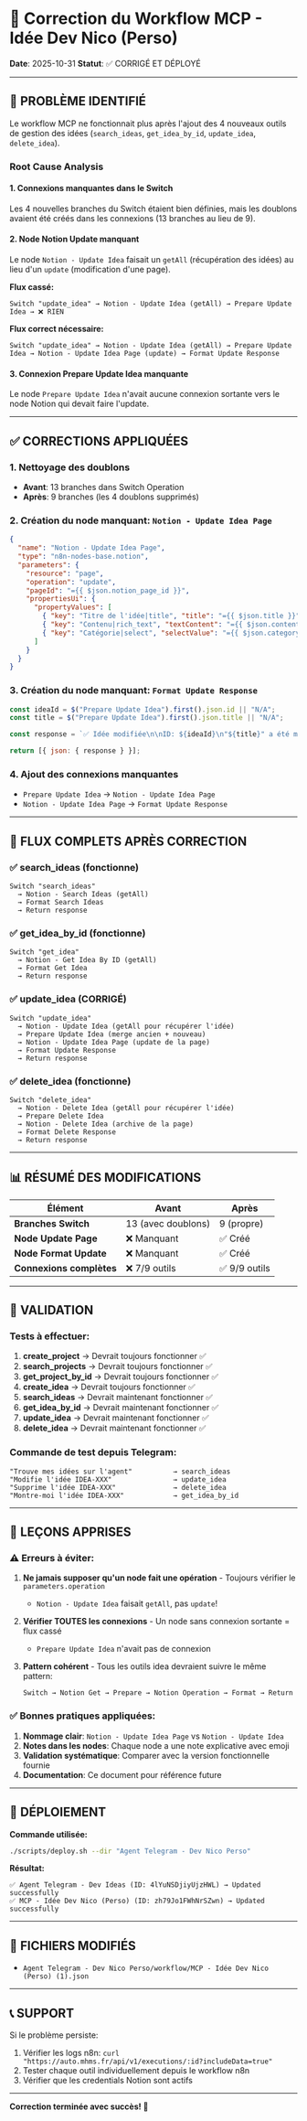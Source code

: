 # 🔧 Correction du Workflow MCP - Idée Dev Nico (Perso)

**Date**: 2025-10-31
**Statut**: ✅ CORRIGÉ ET DÉPLOYÉ

---

## 🐛 PROBLÈME IDENTIFIÉ

Le workflow MCP ne fonctionnait plus après l'ajout des 4 nouveaux outils de gestion des idées (`search_ideas`, `get_idea_by_id`, `update_idea`, `delete_idea`).

### Root Cause Analysis

#### 1. **Connexions manquantes dans le Switch**
Les 4 nouvelles branches du Switch étaient bien définies, mais les doublons avaient été créés dans les connexions (13 branches au lieu de 9).

#### 2. **Node Notion Update manquant**
Le node `Notion - Update Idea` faisait un `getAll` (récupération des idées) au lieu d'un `update` (modification d'une page).

**Flux cassé:**
```
Switch "update_idea" → Notion - Update Idea (getAll) → Prepare Update Idea → ❌ RIEN
```

**Flux correct nécessaire:**
```
Switch "update_idea" → Notion - Update Idea (getAll) → Prepare Update Idea → Notion - Update Idea Page (update) → Format Update Response
```

#### 3. **Connexion Prepare Update Idea manquante**
Le node `Prepare Update Idea` n'avait aucune connexion sortante vers le node Notion qui devait faire l'update.

---

## ✅ CORRECTIONS APPLIQUÉES

### 1. Nettoyage des doublons
- **Avant**: 13 branches dans Switch Operation
- **Après**: 9 branches (les 4 doublons supprimés)

### 2. Création du node manquant: `Notion - Update Idea Page`
```json
{
  "name": "Notion - Update Idea Page",
  "type": "n8n-nodes-base.notion",
  "parameters": {
    "resource": "page",
    "operation": "update",
    "pageId": "={{ $json.notion_page_id }}",
    "propertiesUi": {
      "propertyValues": [
        { "key": "Titre de l'idée|title", "title": "={{ $json.title }}" },
        { "key": "Contenu|rich_text", "textContent": "={{ $json.content }}" },
        { "key": "Catégorie|select", "selectValue": "={{ $json.category }}" }
      ]
    }
  }
}
```

### 3. Création du node manquant: `Format Update Response`
```javascript
const ideaId = $("Prepare Update Idea").first().json.id || "N/A";
const title = $("Prepare Update Idea").first().json.title || "N/A";

const response = `✅ Idée modifiée\n\nID: ${ideaId}\n"${title}" a été mise à jour dans Notion.`;

return [{ json: { response } }];
```

### 4. Ajout des connexions manquantes
- `Prepare Update Idea` → `Notion - Update Idea Page`
- `Notion - Update Idea Page` → `Format Update Response`

---

## 🔄 FLUX COMPLETS APRÈS CORRECTION

### ✅ search_ideas (fonctionne)
```
Switch "search_ideas"
  → Notion - Search Ideas (getAll)
  → Format Search Ideas
  → Return response
```

### ✅ get_idea_by_id (fonctionne)
```
Switch "get_idea"
  → Notion - Get Idea By ID (getAll)
  → Format Get Idea
  → Return response
```

### ✅ update_idea (CORRIGÉ)
```
Switch "update_idea"
  → Notion - Update Idea (getAll pour récupérer l'idée)
  → Prepare Update Idea (merge ancien + nouveau)
  → Notion - Update Idea Page (update de la page)
  → Format Update Response
  → Return response
```

### ✅ delete_idea (fonctionne)
```
Switch "delete_idea"
  → Notion - Delete Idea (getAll pour récupérer l'idée)
  → Prepare Delete Idea
  → Notion - Delete Idea (archive de la page)
  → Format Delete Response
  → Return response
```

---

## 📊 RÉSUMÉ DES MODIFICATIONS

| Élément | Avant | Après |
|---------|-------|-------|
| **Branches Switch** | 13 (avec doublons) | 9 (propre) |
| **Node Update Page** | ❌ Manquant | ✅ Créé |
| **Node Format Update** | ❌ Manquant | ✅ Créé |
| **Connexions complètes** | ❌ 7/9 outils | ✅ 9/9 outils |

---

## 🎯 VALIDATION

### Tests à effectuer:

1. **create_project** → Devrait toujours fonctionner ✅
2. **search_projects** → Devrait toujours fonctionner ✅
3. **get_project_by_id** → Devrait toujours fonctionner ✅
4. **create_idea** → Devrait toujours fonctionner ✅
5. **search_ideas** → Devrait maintenant fonctionner ✅
6. **get_idea_by_id** → Devrait maintenant fonctionner ✅
7. **update_idea** → Devrait maintenant fonctionner ✅
8. **delete_idea** → Devrait maintenant fonctionner ✅

### Commande de test depuis Telegram:
```
"Trouve mes idées sur l'agent"          → search_ideas
"Modifie l'idée IDEA-XXX"               → update_idea
"Supprime l'idée IDEA-XXX"              → delete_idea
"Montre-moi l'idée IDEA-XXX"            → get_idea_by_id
```

---

## 📝 LEÇONS APPRISES

### ⚠️ Erreurs à éviter:

1. **Ne jamais supposer qu'un node fait une opération** - Toujours vérifier le `parameters.operation`
   - `Notion - Update Idea` faisait `getAll`, pas `update`!

2. **Vérifier TOUTES les connexions** - Un node sans connexion sortante = flux cassé
   - `Prepare Update Idea` n'avait pas de connexion

3. **Pattern cohérent** - Tous les outils idea devraient suivre le même pattern:
   ```
   Switch → Notion Get → Prepare → Notion Operation → Format → Return
   ```

### ✅ Bonnes pratiques appliquées:

1. **Nommage clair**: `Notion - Update Idea Page` vs `Notion - Update Idea`
2. **Notes dans les nodes**: Chaque node a une note explicative avec emoji
3. **Validation systématique**: Comparer avec la version fonctionnelle fournie
4. **Documentation**: Ce document pour référence future

---

## 🚀 DÉPLOIEMENT

**Commande utilisée:**
```bash
./scripts/deploy.sh --dir "Agent Telegram - Dev Nico Perso"
```

**Résultat:**
```
✅ Agent Telegram - Dev Ideas (ID: 4lYuNSDjiyUjzHWL) → Updated successfully
✅ MCP - Idée Dev Nico (Perso) (ID: zh79Jo1FWhNrSZwn) → Updated successfully
```

---

## 🔗 FICHIERS MODIFIÉS

- `Agent Telegram - Dev Nico Perso/workflow/MCP - Idée Dev Nico (Perso) (1).json`

---

## 📞 SUPPORT

Si le problème persiste:
1. Vérifier les logs n8n: `curl "https://auto.mhms.fr/api/v1/executions/:id?includeData=true"`
2. Tester chaque outil individuellement depuis le workflow n8n
3. Vérifier que les credentials Notion sont actifs

---

**Correction terminée avec succès! 🎉**
